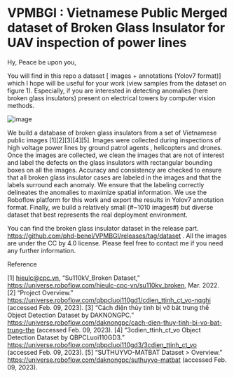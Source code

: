 # VPMBGI : Vietnamese Public Merged dataset of Broken Glass Insulator for UAV inspection of power lines

Hy, Peace be upon you,

You will find in this repo a dataset [ images + annotations (Yolov7 format)] which I hope will be useful for your work (view samples from the dataset on figure 1). Especially, if you are interested in detecting anomalies (here broken glass insulators) present on electrical towers by computer vision methods.


![image](https://user-images.githubusercontent.com/82882383/208425768-ed544869-8049-4236-abae-68d34c7be8f0.png)

We build a database of broken glass insulators from a set of Vietnamese public images [1][2][3][4][5]. Images were collected during inspections of high voltage power lines by ground patrol agents , helicopters and drones. Once the images are collected, we clean the images that are not of interest and label the defects on the glass insulators with rectangular bounding boxes on all the images. Accuracy and consistency are checked to ensure that all broken glass insulator cases are labeled in the images and that the labels surround each anomaly. We ensure that the labeling correctly delineates the anomalies to maximize spatial information. We use the Roboflow platform for this work and export the results in Yolov7 annotation format. Finally, we build a relatively small (#~1010 images#) but diverse dataset that best represents the real deployment environment. 

You can find the broken glass insulator dataset in the release part. https://github.com/phd-benel/VPMBGI/releases/tag/dataset . All the images are under the CC by 4.0 license. Please feel free to contact me if you need any further information.

Reference

[1] hieulc@cpc.vn, “Su110kV_Broken Dataset,” https://universe.roboflow.com/hieulc-cpc-vn/su110kv_broken, Mar. 2022.
[2] “Project Overview.” https://universe.roboflow.com/qbpcluoi110gd1/cdien_ttinh_ct_vo-nqghi (accessed Feb. 09, 2023).
[3] “Cách điện thủy tinh bị vỡ bát trung thế Object Detection Dataset by DAKNONGPC.” https://universe.roboflow.com/daknongpc/cach-dien-thuy-tinh-bi-vo-bat-trung-the (accessed Feb. 09, 2023).
[4] “3cdien_ttinh_ct_vo Object Detection Dataset by QBPCLuoi110GD3.” https://universe.roboflow.com/qbpcluoi110gd3/3cdien_ttinh_ct_vo (accessed Feb. 09, 2023).
[5] “SUTHUYVO-MATBAT Dataset > Overview.” https://universe.roboflow.com/daknongpc/suthuyvo-matbat (accessed Feb. 09, 2023).
